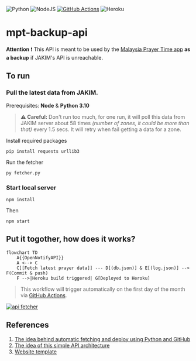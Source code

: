 ![Python](https://img.shields.io/badge/python-3670A0?style=for-the-badge&logo=python&logoColor=ffdd54)
![NodeJS](https://img.shields.io/badge/node.js-6DA55F?style=for-the-badge&logo=node.js&logoColor=white)
[![GitHub Actions](https://img.shields.io/badge/github%20actions-%232671E5.svg?style=for-the-badge&logo=githubactions&logoColor=white)](#put-it-togother-how-does-it-works)
![Heroku](https://img.shields.io/badge/heroku-%23430098.svg?style=for-the-badge&logo=heroku&logoColor=white)

# mpt-backup-api

**Attention** :exclamation: This API is meant to be used by the [Malaysia Prayer Time app](https://github.com/iqfareez/app_waktu_solat_malaysia) **as a backup** if JAKIM's API is unreachable.

## To run

### Pull the latest data from JAKIM.

Prerequisites: **Node** & **Python 3.10**

> **⚠️ Careful:** Don't run too much, for one run, it will poll this data from JAKIM server about 58 times _(number of zones, it could be more than that)_ every 1.5 secs. It will retry when fail getting a data for a zone.

Install required packages

```
pip install requests urllib3
```

Run the fetcher

```
py fetcher.py
```

### Start local server

```
npm install
```

Then

```
npm start
```

## Put it togother, how does it works?

```mermaid
flowchart TD
    A{{OpenNotifyAPI}}
    A <--> C
    C[[Fetch latest prayer data]] --- D[(db.json)] & E[(log.json)] --> F(Commit & push)
    F -->|Heroku build triggered| G[Deployed to Heroku]
```

> This workflow will trigger automatically on the first day of the month via [GitHub Actions](https://github.com/iqfareez/mpt-backup-api/actions/workflows/fetcher.yml).

[![api fetcher](https://github.com/iqfareez/mpt-backup-api/actions/workflows/fetcher.yml/badge.svg)](https://github.com/iqfareez/mpt-backup-api/actions/workflows/fetcher.yml)

## References

1. [The idea behind automatic fetching and deploy using Python and GitHub](https://canovasjm.netlify.app/2020/11/29/github-actions-run-a-python-script-on-schedule-and-commit-changes/)
2. [The idea of this simple API architecture](https://youtu.be/FLnxgSZ0DG4)
3. [Website template](https://getbootstrap.com/docs/5.1/examples/starter-template)
